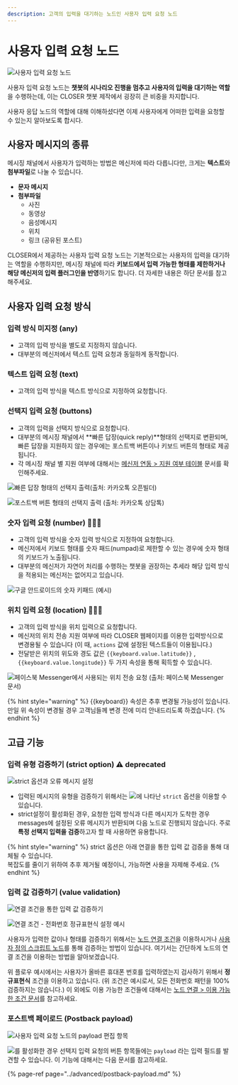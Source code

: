 ```yaml
---
description: 고객의 입력을 대기하는 노드인 사용자 입력 요청 노드
---
```


# 사용자 입력 요청 노드

![&#xC0AC;&#xC6A9;&#xC790; &#xC785;&#xB825; &#xC694;&#xCCAD; &#xB178;&#xB4DC;](../../../.gitbook/assets/image%20%2843%29.png)

사용자 입력 요청 노드는 **챗봇의 시나리오 진행을 멈추고 사용자의 입력을 대기하는 역할**을 수행하는데, 이는 CLOSER 챗봇 제작에서 굉장히 큰 비중을 차지합니다. 

사용자 응답 노드의 역할에 대해 이해하셨다면 이제 사용자에게 어떠한 입력을 요청할 수 있는지 알아보도록 합시다.

## 사용자 메시지의 종류

메시징 채널에서 사용자가 입력하는 방법은 메신저에 따라 다릅니다만, 크게는 **텍스트**와 **첨부파일**로 나눌 수 있습니다.

* **문자 메시지**
* **첨부파일**
  * 사진
  * 동영상
  * 음성메시지
  * 위치
  * 링크 \(공유된 포스트\)

CLOSER에서 제공하는 사용자 입력 요청 노드는 기본적으로는 사용자의 입력을 대기하는 역할을 수행하지만, 메시징 채널에 따라 **키보드에서 입력 가능한 형태를 제한하거나 해당 메신저의 입력 플러그인을 반영**하기도 합니다. 더 자세한 내용은 하단 문서를 참고해주세요.

## 사용자 입력 요청 방식

### 입력 방식 미지정 \(any\)

* 고객의 입력 방식을 별도로 지정하지 않습니다. 
* 대부분의 메신저에서 텍스트 입력 요청과 동일하게 동작합니다.

### 텍스트 입력 요청 \(text\)

* 고객의 입력 방식을 텍스트 방식으로 지정하여 요청합니다.

### 선택지 입력 요청 \(buttons\)

* 고객의 입력을 선택지 방식으로 요청합니다.
* 대부분의 메시징 채널에서 **빠른 답장\(quick reply\)**형태의 선택지로 변환되며, 빠른 답장을 지원하지 않는 경우에는 포스트백 버튼이나 키보드 버튼의 형태로 제공됩니다.
* 각 메시징 채널 별 지원 여부에 대해서는 [메신저 연동 &gt; 지원 여부 테이블](../../messenger-integrations/#availability-table) 문서를 확인해주세요.

![&#xBE60;&#xB978; &#xB2F5;&#xC7A5; &#xD615;&#xD0DC;&#xC758; &#xC120;&#xD0DD;&#xC9C0; &#xCD9C;&#xB825;\(&#xCD9C;&#xCC98;: &#xCE74;&#xCE74;&#xC624;&#xD1A1; &#xC624;&#xD508;&#xBE4C;&#xB354;\)](../../../.gitbook/assets/image%20%2841%29.png)

![&#xD3EC;&#xC2A4;&#xD2B8;&#xBC31; &#xBC84;&#xD2BC; &#xD615;&#xD0DC;&#xC758; &#xC120;&#xD0DD;&#xC9C0; &#xCD9C;&#xB825; \(&#xCD9C;&#xCC98;: &#xCE74;&#xCE74;&#xC624;&#xD1A1; &#xC0C1;&#xB2F4;&#xD1A1;\)](../../../.gitbook/assets/image%20%2813%29.png)

### 숫자 입력 요청 \(number\) 👩🏻‍🔬

* 고객의 입력 방식을 숫자 입력 방식으로 지정하여 요청합니다.
* 메신저에서 키보드 형태를 숫자 패드\(numpad\)로 제한할 수 있는 경우에 숫자 형태의 키보드가 노출됩니다. 
* 대부분의 메신저가 자연어 처리를 수행하는 챗봇을 권장하는 추세라 해당 입력 방식을 적용되는 메신저는 없어지고 있습니다.

![&#xAD6C;&#xAE00; &#xC548;&#xB4DC;&#xB85C;&#xC774;&#xB4DC;&#xC758; &#xC22B;&#xC790; &#xD0A4;&#xD328;&#xB4DC; \(&#xC608;&#xC2DC;\)](../../../.gitbook/assets/image%20%287%29.png)

### 위치 입력 요청 \(location\) 👩🏻‍🔬

* 고객의 입력 방식을 위치 입력으로 요청합니다.
* 메신저의 위치 전송 지원 여부에 따라 CLOSER 웹페이지를 이용한 입력방식으로 변경용될 수 있습니다 \(이 때, `actions` 값에 설정된 텍스트들이 이용됩니다.\)
* 전달받은 위치의 위도와 경도 값은 `{{keyboard.value.latitude}}` , `{{keyboard.value.longitude}}` 두 가지 속성을 통해 획득할 수 있습니다.

![&#xD398;&#xC774;&#xC2A4;&#xBD81; Messenger&#xC5D0;&#xC11C; &#xC0AC;&#xC6A9;&#xB418;&#xB294; &#xC704;&#xCE58; &#xC804;&#xC1A1; &#xC694;&#xCCAD; \(&#xCD9C;&#xCC98;: &#xD398;&#xC774;&#xC2A4;&#xBD81; Messenger &#xBB38;&#xC11C;\)](../../../.gitbook/assets/image%20%2816%29.png)

{% hint style="warning" %}
{{keyboard}} 속성은 추후 변경될 가능성이 있습니다.  
만일 위 속성이 변경될 경우 고객님들께 변경 전에 미리 안내드리도록 하겠습니다.
{% endhint %}

## 고급 기능

### 입력 유형 검증하기 \(strict option\) ⚠️ deprecated

![strict &#xC635;&#xC158;&#xACFC; &#xC624;&#xB958; &#xBA54;&#xC2DC;&#xC9C0; &#xC124;&#xC815;](../../../.gitbook/assets/userinputnode-strict-option.png)

* 입력된 메시지의 유형을 검증하기 위해서는 ![](../../../.gitbook/assets/node-form-advanced-checkbox.png)에 나타난 `strict` 옵션을 이용할 수 있습니다.
* strict설정이 활성화된 경우, 요청한 입력 방식과 다른 메시지가 도착한 경우 messages에 설정된 오류 메시지가 반환되며 다음 노드로 진행되지 않습니다. 주로 **특정 선택지 입력을 검증**하고자 할 때 사용하면 유용합니다.

{% hint style="warning" %}
strict 옵션은 아래 연결을 통한 입력 값 검증을 통해 대체될 수 있습니다.   
복잡도를 줄이기 위하여 추후 제거될 예정이니, 가능하면 사용을 자제해 주세요.
{% endhint %}

### 입력 값 검증하기 \(value validation\)

![&#xC5F0;&#xACB0; &#xC870;&#xAC74;&#xC744; &#xD1B5;&#xD55C; &#xC785;&#xB825; &#xAC12; &#xAC80;&#xC99D;&#xD558;&#xAE30; ](../../../.gitbook/assets/image%20%2815%29.png)

![&#xC5F0;&#xACB0; &#xC870;&#xAC74; - &#xC804;&#xD654;&#xBC88;&#xD638; &#xC815;&#xADDC;&#xD45C;&#xD604;&#xC2DD; &#xC124;&#xC815; &#xC608;&#xC2DC;](../../../.gitbook/assets/image%20%2848%29.png)

사용자가 입력한 값이나 형태를 검증하기 위해서는 [노드 연결 조건](./#undefined-3)을 이용하시거나 [사용자 정의 스크립트 노드](sandbox.md)를 통해 검증하는 방법이 있습니다. 여기서는 간단하게 노드의 연결 조건을 이용하는 방법을 알아보겠습니다.

위 플로우 예시에서는 사용자가 올바른 휴대폰 번호를 입력하였는지 검사하기 위해서 **정규표현식** 조건을 이용하고 있습니다. \(위 조건은 예시로서, 모든 전화번호 패턴을 100% 검증하지는 않습니다.\) 이 외에도 이용 가능한 조건들에 대해서는 [노드 연결 &gt; 이용 가능한 조건 문서](./#undefined-5)를 참고하세요.

### 포스트백 페이로드 \(Postback payload\) 

![&#xC0AC;&#xC6A9;&#xC790; &#xC785;&#xB825; &#xC694;&#xCCAD; &#xB178;&#xB4DC;&#xC758; payload &#xD3B8;&#xC9D1; &#xD56D;&#xBAA9;](../../../.gitbook/assets/userinput_postback_payload.png)

![](../../../.gitbook/assets/node-form-advanced-checkbox.png)를 활성화한 경우 선택지 입력 요청의 버튼 항목들에는 `payload` 라는 입력 필드를 발견할 수 있습니다. 이 기능에 대해서는 다음 문서를 참고하세요.

{% page-ref page="../advanced/postback-payload.md" %}

